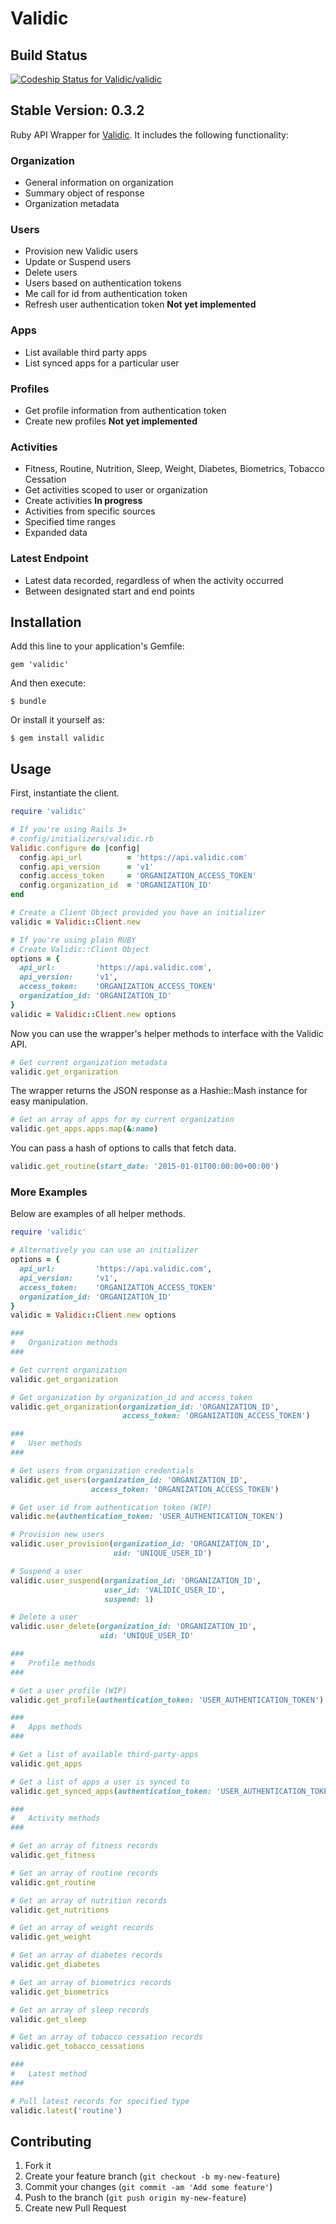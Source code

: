 # Validic #

## Build Status
[![Codeship Status for Validic/validic](https://www.codeship.io/projects/cc4ff330-9f72-0130-3cf3-0e5a3e2104f7/status?branch=master)](https://www.codeship.io/projects/3456)

## Stable Version: 0.3.2

Ruby API Wrapper for [Validic](http://www.validic.com). It includes the
following functionality:

### Organization ###
- General information on organization
- Summary object of response
- Organization metadata

### Users ###
- Provision new Validic users
- Update or Suspend users
- Delete users
- Users based on authentication tokens
- Me call for id from authentication token
- Refresh user authentication token **Not yet implemented**

### Apps ###
- List available third party apps
- List synced apps for a particular user

### Profiles ###
- Get profile information from authentication token
- Create new profiles **Not yet implemented**

### Activities ###
- Fitness, Routine, Nutrition, Sleep, Weight, Diabetes, Biometrics, Tobacco
  Cessation
- Get activities scoped to user or organization
- Create activities **In progress**
- Activities from specific sources
- Specified time ranges
- Expanded data

### Latest Endpoint ###
- Latest data recorded, regardless of when the activity occurred
- Between designated start and end points

## Installation

Add this line to your application's Gemfile:

    gem 'validic'

And then execute:

    $ bundle

Or install it yourself as:

    $ gem install validic

## Usage

First, instantiate the client.
```ruby
require 'validic'

# If you're using Rails 3+
# config/initializers/validic.rb
Validic.configure do |config|
  config.api_url          = 'https://api.validic.com'
  config.api_version      = 'v1'
  config.access_token     = 'ORGANIZATION_ACCESS_TOKEN'
  config.organization_id  = 'ORGANIZATION_ID'
end

# Create a Client Object provided you have an initializer
validic = Validic::Client.new

# If you're using plain RUBY
# Create Validic::Client Object
options = {
  api_url:         'https://api.validic.com',
  api_version:     'v1',
  access_token:    'ORGANIZATION_ACCESS_TOKEN'
  organization_id: 'ORGANIZATION_ID'
}
validic = Validic::Client.new options
```

Now you can use the wrapper's helper methods to interface with the Validic API.
```ruby
# Get current organization metadata
validic.get_organization
```

The wrapper returns the JSON response as a Hashie::Mash instance for easy
manipulation.
```ruby
# Get an array of apps for my current organization
validic.get_apps.apps.map(&:name)
```

You can pass a hash of options to calls that fetch data.
```ruby
validic.get_routine(start_date: '2015-01-01T00:00:00+00:00')
```

### More Examples ###

Below are examples of all helper methods.

```ruby
require 'validic'

# Alternatively you can use an initializer
options = {
  api_url:         'https://api.validic.com',
  api_version:     'v1',
  access_token:    'ORGANIZATION_ACCESS_TOKEN'
  organization_id: 'ORGANIZATION_ID'
}
validic = Validic::Client.new options

###
#   Organization methods
###

# Get current organization
validic.get_organization

# Get organization by organization_id and access_token
validic.get_organization(organization_id: 'ORGANIZATION_ID',
                         access_token: 'ORGANIZATION_ACCESS_TOKEN')

###
#   User methods
###

# Get users from organization credentials
validic.get_users(organization_id: 'ORGANIZATION_ID',
                  access_token: 'ORGANIZATION_ACCESS_TOKEN')

# Get user id from authentication token (WIP)
validic.me(authentication_token: 'USER_AUTHENTICATION_TOKEN')

# Provision new users
validic.user_provision(organization_id: 'ORGANIZATION_ID',
                       uid: 'UNIQUE_USER_ID')

# Suspend a user
validic.user_suspend(organization_id: 'ORGANIZATION_ID',
                     user_id: 'VALIDIC_USER_ID',
                     suspend: 1)

# Delete a user
validic.user_delete(organization_id: 'ORGANIZATION_ID',
                    uid: 'UNIQUE_USER_ID'

###
#   Profile methods
###

# Get a user profile (WIP)
validic.get_profile(authentication_token: 'USER_AUTHENTICATION_TOKEN')

###
#   Apps methods
###

# Get a list of available third-party-apps
validic.get_apps

# Get a list of apps a user is synced to
validic.get_synced_apps(authentication_token: 'USER_AUTHENTICATION_TOKEN')

###
#   Activity methods
###

# Get an array of fitness records
validic.get_fitness

# Get an array of routine records
validic.get_routine

# Get an array of nutrition records
validic.get_nutritions

# Get an array of weight records
validic.get_weight

# Get an array of diabetes records
validic.get_diabetes

# Get an array of biometrics records
validic.get_biometrics

# Get an array of sleep records
validic.get_sleep

# Get an array of tobacco cessation records
validic.get_tobacco_cessations

###
#   Latest method
###

# Pull latest records for specified type
validic.latest('routine')

```

## Contributing

1. Fork it
2. Create your feature branch (`git checkout -b my-new-feature`)
3. Commit your changes (`git commit -am 'Add some feature'`)
4. Push to the branch (`git push origin my-new-feature`)
5. Create new Pull Request
